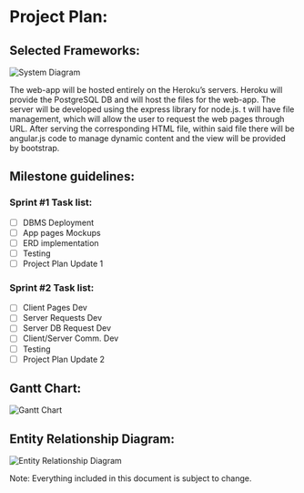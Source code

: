# Project Plan:
## Selected Frameworks:

![System Diagram](https://github.com/xTrot/tonight/tree/master/Documents/System_Diagram.png?raw=true)

The web-app will be hosted entirely on the Heroku’s servers. Heroku will provide the PostgreSQL DB and will host the files for the web-app. The server will be developed using the express library for node.js. t will have file management, which will allow the user to request the web pages through URL. After serving the corresponding HTML file, within said file there will be angular.js code to manage dynamic content and the view will be provided by bootstrap.

## Milestone guidelines:
### Sprint #1 Task list:

 - [ ] DBMS Deployment
 - [ ] App pages Mockups
 - [ ] ERD implementation
 - [ ] Testing
 - [ ] Project Plan Update 1 

### Sprint #2 Task list:

 - [ ] Client Pages Dev
 - [ ] Server Requests Dev
 - [ ] Server DB Request Dev
 - [ ] Client/Server Comm. Dev
 - [ ] Testing
 - [ ] Project Plan Update 2

## Gantt Chart:

![Gantt Chart](https://github.com/xTrot/tonight/tree/master/Documents/Gantt_Chart.png?raw=true)

## Entity Relationship Diagram:

![Entity Relationship Diagram](https://github.com/xTrot/tonight/tree/master/Documents/ERD.png?raw=true)

Note: Everything included in this document is subject to change.
